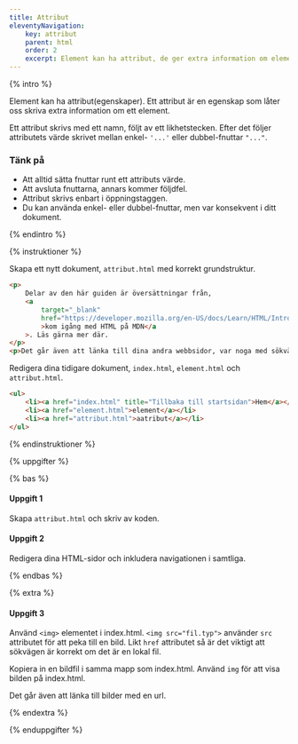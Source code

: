 ```yaml
---
title: Attribut
eleventyNavigation:
    key: attribut
    parent: html
    order: 2
    excerpt: Element kan ha attribut, de ger extra information om elementet.
---
```


{% intro %}

Element kan ha attribut(egenskaper). Ett attribut är en egenskap som låter oss skriva extra information om ett element.

Ett attribut skrivs med ett namn, följt av ett likhetstecken. Efter det följer attributets värde skrivet mellan enkel- `'...'` eller dubbel-fnuttar `"..."`.

### Tänk på

-   Att alltid sätta fnuttar runt ett attributs värde.
-   Att avsluta fnuttarna, annars kommer följdfel.
-   Attribut skrivs enbart i öppningstaggen.
-   Du kan använda enkel- eller dubbel-fnuttar, men var konsekvent i ditt dokument.

{% endintro %}

{% instruktioner %}

Skapa ett nytt dokument, ```attribut.html``` med korrekt grundstruktur.

```html
<p>
    Delar av den här guiden är översättningar från,
    <a
        target="_blank"
        href="https://developer.mozilla.org/en-US/docs/Learn/HTML/Introduction_to_HTML/Getting_started"
        >kom igång med HTML på MDN</a
    >. Läs gärna mer där.
</p>
<p>Det går även att länka till dina andra webbsidor, var noga med sökvägen.</p>
```

Redigera dina tidigare dokument, ```index.html```, ```element.html``` och ```attribut.html```.

```html
<ul>
    <li><a href="index.html" title="Tillbaka till startsidan">Hem</a></li>
    <li><a href="element.html">element</a></li>
    <li><a href="attribut.html">aatribut</a></li>
</ul>
```

{% endinstruktioner %}

{% uppgifter %}

{% bas %}

#### Uppgift 1

Skapa ```attribut.html``` och skriv av koden.
#### Uppgift 2

Redigera dina HTML-sidor och inkludera navigationen i samtliga.

{% endbas %}

{% extra %}

#### Uppgift 3

Använd `<img>` elementet i index.html.
`<img src="fil.typ">` använder `src` attributet för att peka till en
bild. Likt `href` attributet så är det viktigt att sökvägen är korrekt
om det är en lokal fil.

Kopiera in en bildfil i samma mapp som index.html. Använd `img` för att visa bilden på index.html.

Det går även att länka till bilder med en url.

{% endextra %}

{% enduppgifter %}
